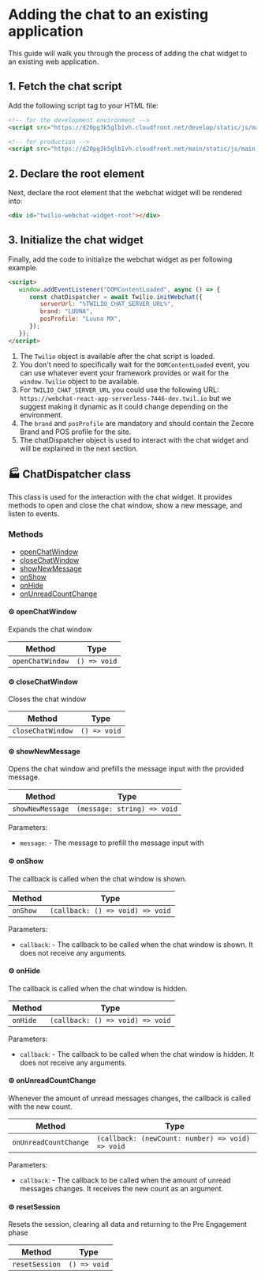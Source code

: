 # Adding the chat to an existing application

This guide will walk you through the process of adding the chat widget to an existing web application.

## 1. Fetch the chat script

Add the following script tag to your HTML file:

```html
<!-- for the development environment -->
<script src="https://d20pg3k5glb1vh.cloudfront.net/develop/static/js/main.js"></script>
```

```html
<!-- for production -->
<script src="https://d20pg3k5glb1vh.cloudfront.net/main/static/js/main.js"></script>
```

## 2. Declare the root element

Next, declare the root element that the webchat widget will be rendered into:

```html
<div id="twilio-webchat-widget-root"></div>
```

## 3. Initialize the chat widget

Finally, add the code to initialize the webchat widget as per following example. 

```html
<script>
   window.addEventListener("DOMContentLoaded", async () => {
      const chatDispatcher = await Twilio.initWebchat({
         serverUrl: "%TWILIO_CHAT_SERVER_URL%",
         brand: "LUUNA",
         posProfile: "Luuna MX",
      });
   });
</script>
```

1. The `Twilio` object is available after the chat script is loaded.
2. You don't need to specifically wait for the `DOMContentLoaded` event, you can use whatever event your framework provides or
   wait for the `window.Twilio` object to be available.
3. For `TWILIO_CHAT_SERVER_URL` you could use the following URL: `https://webchat-react-app-serverless-7446-dev.twil.io` but
   we suggest making it dynamic as it could change depending on the environment.
4. The `brand` and `posProfile` are mandatory and should contain the Zecore Brand and POS profile for the site.
5. The chatDispatcher object is used to interact with the chat widget and will be explained in the next section.

## :factory: ChatDispatcher class


This class is used for the interaction with the chat widget. It provides methods to open and close the chat window, show a new message, and listen to events.

### Methods

- [openChatWindow](#gear-openchatwindow)
- [closeChatWindow](#gear-closechatwindow)
- [showNewMessage](#gear-shownewmessage)
- [onShow](#gear-onshow)
- [onHide](#gear-onhide)
- [onUnreadCountChange](#gear-onunreadcountchange)

#### :gear: openChatWindow

Expands the chat window

| Method | Type |
| ---------- | ---------- |
| `openChatWindow` | `() => void` |

#### :gear: closeChatWindow

Closes the chat window

| Method | Type |
| ---------- | ---------- |
| `closeChatWindow` | `() => void` |

#### :gear: showNewMessage

Opens the chat window and prefills the message input with the provided message.

| Method | Type |
| ---------- | ---------- |
| `showNewMessage` | `(message: string) => void` |

Parameters:

* `message`: - The message to prefill the message input with


#### :gear: onShow

The callback is called when the chat window is shown.

| Method | Type |
| ---------- | ---------- |
| `onShow` | `(callback: () => void) => void` |

Parameters:

* `callback`: - The callback to be called when the chat window is shown. It does not receive any arguments.


#### :gear: onHide

The callback is called when the chat window is hidden.

| Method | Type |
| ---------- | ---------- |
| `onHide` | `(callback: () => void) => void` |

Parameters:

* `callback`: - The callback to be called when the chat window is hidden. It does not receive any arguments.


#### :gear: onUnreadCountChange

Whenever the amount of unread messages changes, the callback is called with the new count.

| Method | Type |
| ---------- | ---------- |
| `onUnreadCountChange` | `(callback: (newCount: number) => void) => void` |

Parameters:

* `callback`: - The callback to be called when the amount of unread messages changes. It receives the new count as an argument.


#### :gear: resetSession

Resets the session, clearing all data and returning to the Pre Engagement phase

| Method | Type |
| ---------- | ---------- |
| `resetSession` | `() => void` |
 
